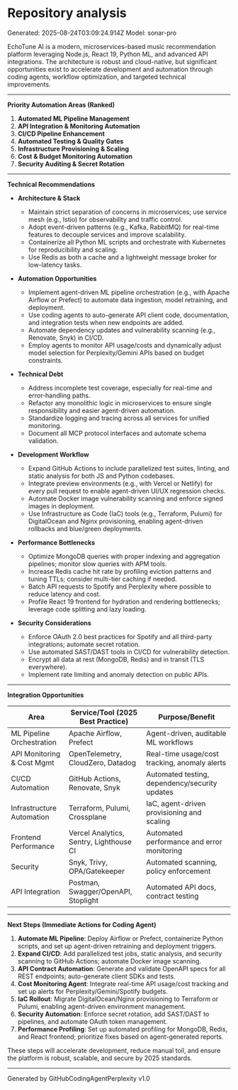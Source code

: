 # Repository analysis
Generated: 2025-08-24T03:09:24.914Z
Model: sonar-pro

EchoTune AI is a modern, microservices-based music recommendation platform leveraging Node.js, React 19, Python ML, and advanced API integrations. The architecture is robust and cloud-native, but significant opportunities exist to accelerate development and automation through coding agents, workflow optimization, and targeted technical improvements.

---

**Priority Automation Areas (Ranked)**

1. **Automated ML Pipeline Management**
2. **API Integration & Monitoring Automation**
3. **CI/CD Pipeline Enhancement**
4. **Automated Testing & Quality Gates**
5. **Infrastructure Provisioning & Scaling**
6. **Cost & Budget Monitoring Automation**
7. **Security Auditing & Secret Rotation**

---

**Technical Recommendations**

- **Architecture & Stack**
  - Maintain strict separation of concerns in microservices; use service mesh (e.g., Istio) for observability and traffic control.
  - Adopt event-driven patterns (e.g., Kafka, RabbitMQ) for real-time features to decouple services and improve scalability.
  - Containerize all Python ML scripts and orchestrate with Kubernetes for reproducibility and scaling.
  - Use Redis as both a cache and a lightweight message broker for low-latency tasks.

- **Automation Opportunities**
  - Implement agent-driven ML pipeline orchestration (e.g., with Apache Airflow or Prefect) to automate data ingestion, model retraining, and deployment.
  - Use coding agents to auto-generate API client code, documentation, and integration tests when new endpoints are added.
  - Automate dependency updates and vulnerability scanning (e.g., Renovate, Snyk) in CI/CD.
  - Employ agents to monitor API usage/costs and dynamically adjust model selection for Perplexity/Gemini APIs based on budget constraints.

- **Technical Debt**
  - Address incomplete test coverage, especially for real-time and error-handling paths.
  - Refactor any monolithic logic in microservices to ensure single responsibility and easier agent-driven automation.
  - Standardize logging and tracing across all services for unified monitoring.
  - Document all MCP protocol interfaces and automate schema validation.

- **Development Workflow**
  - Expand GitHub Actions to include parallelized test suites, linting, and static analysis for both JS and Python codebases.
  - Integrate preview environments (e.g., with Vercel or Netlify) for every pull request to enable agent-driven UI/UX regression checks.
  - Automate Docker image vulnerability scanning and enforce signed images in deployment.
  - Use Infrastructure as Code (IaC) tools (e.g., Terraform, Pulumi) for DigitalOcean and Nginx provisioning, enabling agent-driven rollbacks and blue/green deployments.

- **Performance Bottlenecks**
  - Optimize MongoDB queries with proper indexing and aggregation pipelines; monitor slow queries with APM tools.
  - Increase Redis cache hit rate by profiling eviction patterns and tuning TTLs; consider multi-tier caching if needed.
  - Batch API requests to Spotify and Perplexity where possible to reduce latency and cost.
  - Profile React 19 frontend for hydration and rendering bottlenecks; leverage code splitting and lazy loading.

- **Security Considerations**
  - Enforce OAuth 2.0 best practices for Spotify and all third-party integrations; automate secret rotation.
  - Use automated SAST/DAST tools in CI/CD for vulnerability detection.
  - Encrypt all data at rest (MongoDB, Redis) and in transit (TLS everywhere).
  - Implement rate limiting and anomaly detection on public APIs.

---

**Integration Opportunities**

| Area                        | Service/Tool (2025 Best Practice)         | Purpose/Benefit                                  |
|-----------------------------|-------------------------------------------|--------------------------------------------------|
| ML Pipeline Orchestration   | Apache Airflow, Prefect                   | Agent-driven, auditable ML workflows             |
| API Monitoring & Cost Mgmt  | OpenTelemetry, CloudZero, Datadog         | Real-time usage/cost tracking, anomaly alerts    |
| CI/CD Automation            | GitHub Actions, Renovate, Snyk            | Automated testing, dependency/security updates   |
| Infrastructure Automation   | Terraform, Pulumi, Crossplane             | IaC, agent-driven provisioning and scaling       |
| Frontend Performance        | Vercel Analytics, Sentry, Lighthouse CI   | Automated performance and error monitoring       |
| Security                    | Snyk, Trivy, OPA/Gatekeeper               | Automated scanning, policy enforcement           |
| API Integration             | Postman, Swagger/OpenAPI, Stoplight       | Automated API docs, contract testing             |

---

**Next Steps (Immediate Actions for Coding Agent)**

1. **Automate ML Pipeline**: Deploy Airflow or Prefect, containerize Python scripts, and set up agent-driven retraining and deployment triggers.
2. **Expand CI/CD**: Add parallelized test jobs, static analysis, and security scanning to GitHub Actions; automate Docker image scanning.
3. **API Contract Automation**: Generate and validate OpenAPI specs for all REST endpoints; auto-generate client SDKs and tests.
4. **Cost Monitoring Agent**: Integrate real-time API usage/cost tracking and set up alerts for Perplexity/Gemini/Spotify budgets.
5. **IaC Rollout**: Migrate DigitalOcean/Nginx provisioning to Terraform or Pulumi, enabling agent-driven environment management.
6. **Security Automation**: Enforce secret rotation, add SAST/DAST to pipelines, and automate OAuth token management.
7. **Performance Profiling**: Set up automated profiling for MongoDB, Redis, and React frontend; prioritize fixes based on agent-generated reports.

These steps will accelerate development, reduce manual toil, and ensure the platform is robust, scalable, and secure by 2025 standards.

---
Generated by GitHubCodingAgentPerplexity v1.0